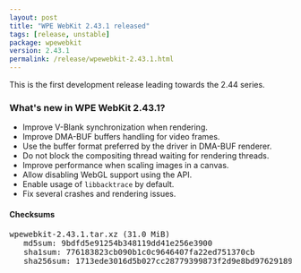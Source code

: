 ```yaml
---
layout: post
title: "WPE WebKit 2.43.1 released"
tags: [release, unstable]
package: wpewebkit
version: 2.43.1
permalink: /release/wpewebkit-2.43.1.html
---
```


This is the first development release leading towards the 2.44 series.

### What's new in WPE WebKit 2.43.1?

- Improve V-Blank synchronization when rendering.
- Improve DMA-BUF buffers handling for video frames.
- Use the buffer format preferred by the driver in DMA-BUF renderer.
- Do not block the compositing thread waiting for rendering threads.
- Improve performance when scaling images in a canvas.
- Allow disabling WebGL support using the API.
- Enable usage of `libbacktrace` by default.
- Fix several crashes and rendering issues.

#### Checksums

<pre>
wpewebkit-2.43.1.tar.xz (31.0 MiB)
   md5sum: 9bdfd5e91254b348119dd41e256e3900
   sha1sum: 776183823cb090b1c0c9646407fa22ed751370cb
   sha256sum: 1713ede3016d5b027cc28779399873f2d9e8bd976291895d8085ba668e3a22f1
</pre>
